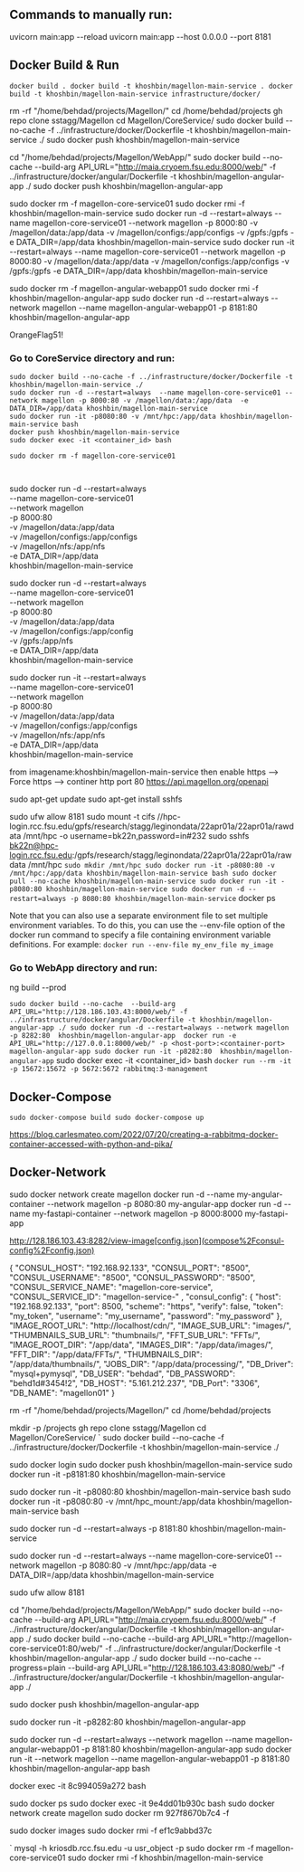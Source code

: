 
## Commands to manually run:
uvicorn main:app --reload
uvicorn main:app --host 0.0.0.0 --port 8181

## Docker Build & Run
`docker build .
docker build -t khoshbin/magellon-main-service .
docker build -t khoshbin/magellon-main-service infrastructure/docker/
`


rm -rf "/home/behdad/projects/Magellon/"
cd /home/behdad/projects
gh repo clone sstagg/Magellon
cd Magellon/CoreService/
sudo docker build --no-cache -f ../infrastructure/docker/Dockerfile -t khoshbin/magellon-main-service ./
sudo docker push khoshbin/magellon-main-service

cd "/home/behdad/projects/Magellon/WebApp/"
sudo docker build --no-cache  --build-arg API_URL="http://maia.cryoem.fsu.edu:8000/web/" -f ../infrastructure/docker/angular/Dockerfile -t khoshbin/magellon-angular-app ./
sudo docker push khoshbin/magellon-angular-app

sudo docker rm -f magellon-core-service01
sudo docker rmi -f khoshbin/magellon-main-service
sudo docker run -d --restart=always --name magellon-core-service01 --network magellon -p 8000:80 -v /magellon/data:/app/data -v /magellon/configs:/app/configs -v /gpfs:/gpfs -e DATA_DIR=/app/data khoshbin/magellon-main-service
sudo docker run -it --restart=always --name magellon-core-service01 --network magellon -p 8000:80 -v /magellon/data:/app/data -v /magellon/configs:/app/configs -v /gpfs:/gpfs -e DATA_DIR=/app/data khoshbin/magellon-main-service

sudo docker rm -f magellon-angular-webapp01
sudo docker rmi -f khoshbin/magellon-angular-app
sudo docker run -d --restart=always --network magellon  --name magellon-angular-webapp01 -p 8181:80  khoshbin/magellon-angular-app


OrangeFlag51!
### Go to CoreService directory and run:
```
sudo docker build --no-cache -f ../infrastructure/docker/Dockerfile -t khoshbin/magellon-main-service ./
sudo docker run -d --restart=always  --name magellon-core-service01 --network magellon -p 8000:80 -v /magellon/data:/app/data  -e DATA_DIR=/app/data khoshbin/magellon-main-service
sudo docker run -it -p8080:80 -v /mnt/hpc:/app/data khoshbin/magellon-main-service bash
docker push khoshbin/magellon-main-service
sudo docker exec -it <container_id> bash

sudo docker rm -f magellon-core-service01



```
sudo docker run -d --restart=always \
--name magellon-core-service01 \
--network magellon \
-p 8000:80 \
-v /magellon/data:/app/data \
-v /magellon/configs:/app/configs \
-v /magellon/nfs:/app/nfs \
-e DATA_DIR=/app/data \
khoshbin/magellon-main-service


sudo docker run -d --restart=always \
--name magellon-core-service01 \
--network magellon \
-p 8000:80 \
-v /magellon/data:/app/data \
-v /magellon/configs:/app/config \
-v /gpfs:/app/nfs \
-e DATA_DIR=/app/data \
khoshbin/magellon-main-service



sudo docker run -it --restart=always \
--name magellon-core-service01 \
--network magellon \
-p 8000:80 \
-v /magellon/data:/app/data \
-v /magellon/configs:/app/configs \
-v /magellon/nfs:/app/nfs \
-e DATA_DIR=/app/data \
khoshbin/magellon-main-service




from imagename:khoshbin/magellon-main-service
then enable https --> Force https --> continer http port 80
https://api.magellon.org/openapi



sudo apt-get update
sudo apt-get install sshfs

sudo ufw allow 8181
sudo mount -t cifs //hpc-login.rcc.fsu.edu/gpfs/research/stagg/leginondata/22apr01a/22apr01a/rawdata /mnt/hpc -o username=bk22n,password=in#232
sudo sshfs bk22n@hpc-login.rcc.fsu.edu:/gpfs/research/stagg/leginondata/22apr01a/22apr01a/rawdata /mnt/hpc
`
sudo mkdir /mnt/hpc
sudo docker run -it -p8080:80 -v /mnt/hpc:/app/data khoshbin/magellon-main-service bash
sudo docker pull --no-cache khoshbin/magellon-main-service
sudo docker run -it -p8080:80 khoshbin/magellon-main-service
sudo docker run -d --restart=always -p 8080:80 khoshbin/magellon-main-service
`
docker ps


Note that you can also use a separate environment file to set multiple environment variables. To do this, you can use the --env-file option of the docker run command to specify a file containing environment variable definitions. For example:
`docker run --env-file my_env_file my_image`
### Go to WebApp directory and run:

ng build --prod

`
sudo docker build --no-cache  --build-arg API_URL="http://128.186.103.43:8000/web/" -f ../infrastructure/docker/angular/Dockerfile -t khoshbin/magellon-angular-app ./
sudo docker run -d --restart=always --network magellon  -p 8282:80  khoshbin/magellon-angular-app 
docker run -e API_URL="http://127.0.0.1:8000/web/" -p <host-port>:<container-port> magellon-angular-app
sudo docker run -it -p8282:80  khoshbin/magellon-angular-app
`
sudo docker exec -it <container_id> bash
`docker run --rm -it -p 15672:15672 -p 5672:5672 rabbitmq:3-management`

## Docker-Compose
`sudo docker-compose build
sudo docker-compose up`


https://blog.carlesmateo.com/2022/07/20/creating-a-rabbitmq-docker-container-accessed-with-python-and-pika/

## Docker-Network
sudo docker network create magellon
docker run -d --name my-angular-container --network magellon -p 8080:80 my-angular-app
docker run -d --name my-fastapi-container --network magellon -p 8000:8000 my-fastapi-app

http://128.186.103.43:8282/view-image[config.json](compose%2Fconsul-config%2Fconfig.json)


{
"CONSUL_HOST": "192.168.92.133",
"CONSUL_PORT": "8500",
"CONSUL_USERNAME": "8500",
"CONSUL_PASSWORD": "8500",
"CONSUL_SERVICE_NAME": "magellon-core-service",
"CONSUL_SERVICE_ID": "magellon-service-" ,
"consul_config": {
"host": "192.168.92.133",
"port": 8500,
"scheme": "https",
"verify": false,
"token": "my_token",
"username": "my_username",
"password": "my_password"
},
"IMAGE_ROOT_URL": "http://localhost/cdn/",
"IMAGE_SUB_URL": "images/",
"THUMBNAILS_SUB_URL": "thumbnails/",
"FFT_SUB_URL": "FFTs/",
"IMAGE_ROOT_DIR": "/app/data",
"IMAGES_DIR": "/app/data/images/",
"FFT_DIR": "/app/data/FFTs/",
"THUMBNAILS_DIR": "/app/data/thumbnails/",
"JOBS_DIR": "/app/data/processing/",
"DB_Driver": "mysql+pymysql",
"DB_USER": "behdad",
"DB_PASSWORD": "behd1d#3454!2",
"DB_HOST": "5.161.212.237",
"DB_Port": "3306",
"DB_NAME": "magellon01"
}


rm -rf "/home/behdad/projects/Magellon/"
cd /home/behdad/projects

mkdir -p /projects
gh repo clone sstagg/Magellon
cd Magellon/CoreService/
`
sudo docker build --no-cache -f ../infrastructure/docker/Dockerfile -t khoshbin/magellon-main-service ./

sudo docker login
sudo docker push khoshbin/magellon-main-service
sudo docker run -it -p8181:80 khoshbin/magellon-main-service

sudo docker run -it -p8080:80  khoshbin/magellon-main-service bash
sudo docker run -it -p8080:80 -v /mnt/hpc_mount:/app/data khoshbin/magellon-main-service bash

sudo docker run -d --restart=always -p 8181:80 khoshbin/magellon-main-service


sudo docker run -d --restart=always  --name magellon-core-service01 --network magellon -p 8080:80 -v /mnt/hpc:/app/data  -e DATA_DIR=/app/data khoshbin/magellon-main-service

sudo ufw allow 8181

cd "/home/behdad/projects/Magellon/WebApp/"
sudo docker build --no-cache  --build-arg API_URL="http://maia.cryoem.fsu.edu:8000/web/" -f ../infrastructure/docker/angular/Dockerfile -t khoshbin/magellon-angular-app ./
sudo docker build --no-cache  --build-arg API_URL="http://magellon-core-service01:80/web/" -f ../infrastructure/docker/angular/Dockerfile -t khoshbin/magellon-angular-app ./
sudo docker build --no-cache --progress=plain  --build-arg API_URL="http://128.186.103.43:8080/web/" -f ../infrastructure/docker/angular/Dockerfile -t khoshbin/magellon-angular-app ./

sudo docker push khoshbin/magellon-angular-app

sudo docker run -it -p8282:80  khoshbin/magellon-angular-app

sudo docker run -d --restart=always --network magellon  --name magellon-angular-webapp01 -p 8181:80  khoshbin/magellon-angular-app
sudo docker run -it --network magellon  --name magellon-angular-webapp01  -p 8181:80  khoshbin/magellon-angular-app bash

docker exec -it 8c994059a272 bash

sudo docker ps
sudo docker exec -it 9e4dd01b930c bash
sudo docker network create magellon
sudo docker rm 927f8670b7c4 -f

sudo docker images
sudo docker rmi -f ef1c9abbd37c


`
mysql -h kriosdb.rcc.fsu.edu -u usr_object -p
sudo docker rm -f magellon-core-service01
sudo docker rmi -f khoshbin/magellon-main-service





